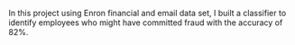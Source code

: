 In this project using Enron financial and email data set, I built a classifier to identify employees who might have committed fraud with the accuracy of 82%.
